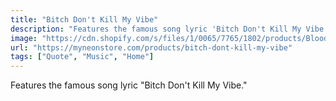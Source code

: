 ```yaml
---
title: "Bitch Don't Kill My Vibe"
description: "Features the famous song lyric 'Bitch Don't Kill My Vibe.'"
image: "https://cdn.shopify.com/s/files/1/0065/7765/1802/products/Blood-Red-bitchdontkillmyvibe_3f60058c-1a3e-40da-bf71-910d611f2611.jpg?v=1652846495"
url: "https://myneonstore.com/products/bitch-dont-kill-my-vibe"
tags: ["Quote", "Music", "Home"]
---
```


Features the famous song lyric "Bitch Don't Kill My Vibe."